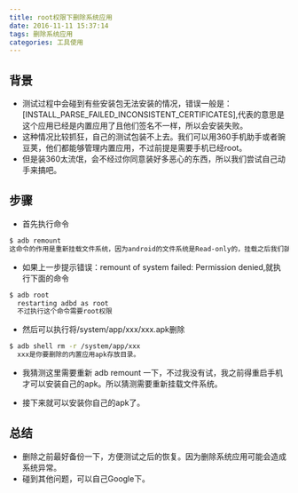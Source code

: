 ```yaml
---
title: root权限下删除系统应用
date: 2016-11-11 15:37:14
tags: 删除系统应用
categories: 工具使用
---
```


## 背景
- 测试过程中会碰到有些安装包无法安装的情况，错误一般是：[INSTALL_PARSE_FAILED_INCONSISTENT_CERTIFICATES],代表的意思是这个应用已经是内置应用了且他们签名不一样，所以会安装失败。
- 这种情况比较抓狂，自己的测试包装不上去。我们可以用360手机助手或者豌豆荚，他们都能够管理内置应用，不过前提是需要手机已经root。
- 但是装360太流氓，会不经过你同意装好多恶心的东西，所以我们尝试自己动手来搞吧。

## 步骤
- 首先执行命令
```bash
$ adb remount
这命令的作用是重新挂载文件系统，因为android的文件系统是Read-only的，挂载之后我们就能有读写的权限。
```
- 如果上一步提示错误：remount of system failed: Permission denied,就执行下面的命令
```bash
$ adb root
  restarting adbd as root
  不过执行这个命令需要root权限
```

- 然后可以执行将/system/app/xxx/xxx.apk删除
```bash
$ adb shell rm -r /system/app/xxx
  xxx是你要删除的内置应用apk存放目录。
```

- 我猜测这里需要重新 adb remount 一下，不过我没有试，我之前得重启手机才可以安装自己的apk。所以猜测需要重新挂载文件系统。

- 接下来就可以安装你自己的apk了。

## 总结
- 删除之前最好备份一下，方便测试之后的恢复。因为删除系统应用可能会造成系统异常。
- 碰到其他问题，可以自己Google下。
